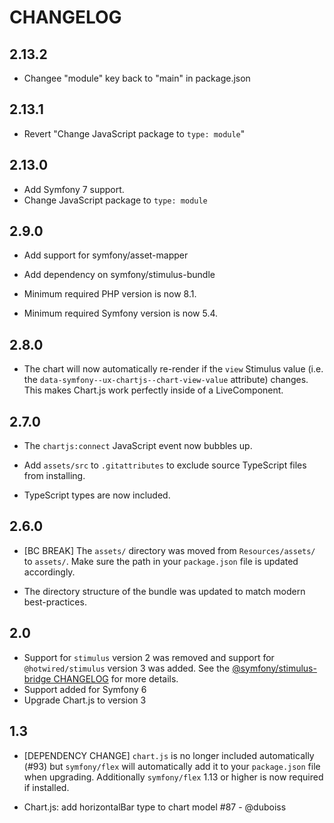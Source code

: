 # CHANGELOG

## 2.13.2

-   Changee "module" key back to "main" in package.json

## 2.13.1

-   Revert "Change JavaScript package to `type: module`"

## 2.13.0

-   Add Symfony 7 support.
-   Change JavaScript package to `type: module`

## 2.9.0

-   Add support for symfony/asset-mapper

-   Add dependency on symfony/stimulus-bundle

-   Minimum required PHP version is now 8.1.

-   Minimum required Symfony version is now 5.4.

## 2.8.0

-   The chart will now automatically re-render if the `view` Stimulus value
    (i.e. the `data-symfony--ux-chartjs--chart-view-value` attribute) changes.
    This makes Chart.js work perfectly inside of a LiveComponent.

## 2.7.0

-   The `chartjs:connect` JavaScript event now bubbles up.

-   Add `assets/src` to `.gitattributes` to exclude source TypeScript files from
    installing.

-   TypeScript types are now included.

## 2.6.0

-   [BC BREAK] The `assets/` directory was moved from `Resources/assets/` to `assets/`. Make
    sure the path in your `package.json` file is updated accordingly.

-   The directory structure of the bundle was updated to match modern best-practices.

## 2.0

-   Support for `stimulus` version 2 was removed and support for `@hotwired/stimulus`
    version 3 was added. See the [@symfony/stimulus-bridge CHANGELOG](https://github.com/symfony/stimulus-bridge/blob/main/CHANGELOG.md#300)
    for more details.
-   Support added for Symfony 6
-   Upgrade Chart.js to version 3

## 1.3

-   [DEPENDENCY CHANGE] `chart.js` is no longer included automatically (#93)
    but `symfony/flex` will automatically add it to your `package.json` file
    when upgrading. Additionally `symfony/flex` 1.13 or higher is now required
    if installed.

-   Chart.js: add horizontalBar type to chart model #87 - @duboiss

